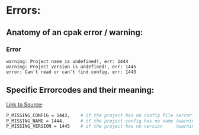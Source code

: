 # Errors:
## Anatomy of an cpak error / warning:
### Error

```
warning: Project name is undefined!, err: 1444
warning: Project version is undefined!, err: 1445
error: Can't read or can't find config, err: 1443
```

## Specific Errorcodes and their meaning:
[Link to Source](https://github.com/xNaCly/c_paket/blob/master/src/core/c_p_util.h#L11);

```sh
P_MISSING_CONFIG = 1443,    # if the project has no config file (error)
P_MISSING_NAME = 1444,      # if the project config has no name (warning) 
P_MISSING_VERSION = 1445    # if the project has no version     (warning) 
```

